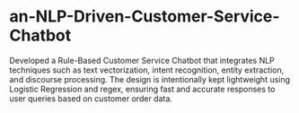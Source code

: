 # an-NLP-Driven-Customer-Service-Chatbot
Developed a Rule-Based Customer Service Chatbot that integrates NLP techniques such as text vectorization, intent recognition, entity extraction, and discourse processing. The design is intentionally kept lightweight using Logistic Regression and regex, ensuring fast and accurate responses to user queries based on customer order data. 
